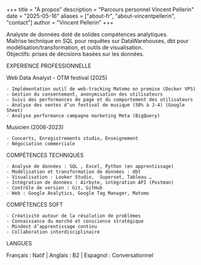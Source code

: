 +++
title = "À propos"
description = "Parcours personnel Vincent Pellerin" 
date = "2025-05-16" 
aliases = ["about-fr", "about-vincentpellerin", "contact"] 
author = "Vincent Pellerin" 
+++


Analyste de données doté de solides compétences analytiques.\
Maîtrise technique en SQL pour requêtes sur DataWarehouses, dbt pour modélisation/transformation, et outils de visualisation.\
Objectifs: prises de décisions basées sur les données.

EXPERIENCE PROFESSIONNELLE

Web Data Analyst - OTM festival (2025)

	- Implémentation outil de web-tracking Matomo on premise (Docker VPS)
	- Gestion du consentement, anonymisation des utilisateurs
	- Suivi des performances de page et du comportement des utilisateurs
	- Analyse des ventes d’un festival de musique (50% à J-4) (Google Sheet)
	- Analyse performance campagne marketing Meta (BigQuery)

Musicien (2006-2023)

	- Concerts, Enregistrements studio, Enseignement
	- Négociation commerciale

COMPÉTENCES TECHNIQUES

	- Analyse de données : SQL , Excel, Python (en apprentissage)
	- Modélisation et transformation de données : dbt 
	- Visualisation : Looker Studio,  Superset, Tableau …
	- Intégration de données : Airbyte, intégration API (Postman)
	- Contrôle de version : Git, GitHub
	- Web : Google Analytics, Google Tag Manager, Matomo

COMPÉTENCES SOFT

	- Créativité autour de la résolution de problèmes
	- Connaissance du marché et conscience stratégique
	- Mindest d’apprentissage continu
	- Collaboration interdisciplinaire


LANGUES

Français : Natif | Anglais : B2 | Espagnol : Conversationnel
